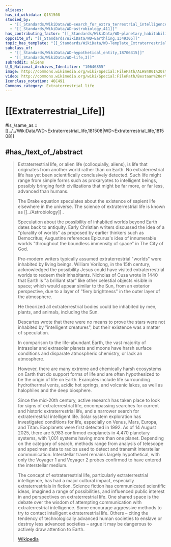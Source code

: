 ```yaml
---
aliases:
has_id_wikidata: Q181508
studied_by:
  - "[[_Standards/WikiData/WD~search_for_extra_terrestrial_intelligence,484587]]"
  - "[[_Standards/WikiData/WD~astrobiology,411]]"
has_contributing_factor: "[[_Standards/WikiData/WD~planetary_habitability,846030]]"
opposite_of: "[[_Standards/WikiData/WD~Earthling,1349305]]"
topic_has_template: "[[_Standards/WikiData/WD~Template_Extraterrestrial_life,10967326]]"
subclass_of:
  - "[[_Standards/WikiData/WD~hypothetical_entity,18706315]]"
  - "[[_Standards/WikiData/WD~life,3]]"
subreddit: aliens
U_S_National_Archives_Identifier: "10646855"
image: http://commons.wikimedia.org/wiki/Special:FilePath/ALH84001%20structures.jpg
video: http://commons.wikimedia.org/wiki/Special:FilePath/Bestaan%20er%20buitenaardse%20wezens.webm
Iconclass_notation: 46C491
Commons_category: Extraterrestrial life
---
```


# [[Extraterrestrial_Life]] 

#is_/same_as :: [[../../WikiData/WD~Extraterrestrial_life,181508|WD~Extraterrestrial_life,181508]] 

## #has_/text_of_/abstract 

> Extraterrestrial life, or alien life (colloquially, aliens), is life that originates from another world rather than on Earth. 
> No extraterrestrial life has yet been scientifically conclusively detected. 
> Such life might range from simple forms such as prokaryotes to intelligent beings, 
> possibly bringing forth civilizations that might be far more, or far less, advanced than humans. 
> 
> The Drake equation speculates about the existence of sapient life elsewhere in the universe. 
> The science of extraterrestrial life is known as [[../Astrobiology]] .
>
> Speculation about the possibility of inhabited worlds beyond Earth dates back to antiquity. 
> Early Christian writers discussed the idea of a "plurality of worlds" 
> as proposed by earlier thinkers such as Democritus; 
> Augustine references Epicurus's idea of innumerable worlds 
> "throughout the boundless immensity of space" in The City of God.
>
> Pre-modern writers typically assumed extraterrestrial "worlds" were inhabited by living beings. 
> William Vorilong, in the 15th century, 
> acknowledged the possibility Jesus could have visited extraterrestrial worlds to redeem their inhabitants. 
> Nicholas of Cusa wrote in 1440 that Earth is "a brilliant star" like other celestial objects visible in space; 
> which would appear similar to the Sun, from an exterior perspective, 
> due to a layer of "fiery brightness" in the outer layer of the atmosphere. 
> 
> He theorized all extraterrestrial bodies could be inhabited by men, plants, and animals, including the Sun. 
> 
> Descartes wrote that there were no means to prove the stars were not inhabited by "intelligent creatures", 
> but their existence was a matter of speculation.
>
> In comparison to the life-abundant Earth, 
> the vast majority of intrasolar and extrasolar planets and moons have harsh surface conditions 
> and disparate atmospheric chemistry, or lack an atmosphere. 
> 
> However, there are many extreme and chemically harsh ecosystems on Earth that do support forms of life 
> and are often hypothesized to be the origin of life on Earth. 
> Examples include life surrounding hydrothermal vents, acidic hot springs, and volcanic lakes, 
> as well as halophiles and the deep biosphere.
>
> Since the mid-20th century, active research has taken place to look for signs of extraterrestrial life, 
> encompassing searches for current and historic extraterrestrial life, and a narrower search for extraterrestrial intelligent life. Solar system exploration has investigated conditions for life, especially on Venus, Mars, Europa, and Titan. Exoplanets were first detected in 1992. As of 14 August 2025, there are 5,983 confirmed exoplanets in 4,470 planetary systems, with 1,001 systems having more than one planet. Depending on the category of search, methods range from analysis of telescope and specimen data to radios used to detect and transmit interstellar communication. Interstellar travel remains largely hypothetical, with only the Voyager 1 and Voyager 2 probes confirmed to have entered the interstellar medium.
>
> The concept of extraterrestrial life, particularly extraterrestrial intelligence, has had a major cultural impact, especially extraterrestrials in fiction. Science fiction has communicated scientific ideas, imagined a range of possibilities, and influenced public interest in and perspectives on extraterrestrial life. One shared space is the debate over the wisdom of attempting communication with extraterrestrial intelligence. Some encourage aggressive methods to try to contact intelligent extraterrestrial life. Others – citing the tendency of technologically advanced human societies to enslave or destroy less advanced societies – argue it may be dangerous to actively draw attention to Earth.
>
> [Wikipedia](https://en.wikipedia.org/wiki/Extraterrestrial%20life) 

